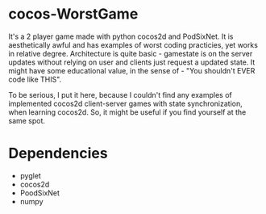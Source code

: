 # cocos-WorstGame
It's a 2 player game made with python cocos2d and PodSixNet. It is aesthetically awful and has examples of worst coding practicies, yet works in relative degree. Architecture is quite basic - gamestate is on the server updates without relying on user and clients just request a updated state. It might have some educational value, in the sense of - "You shouldn't EVER code like THIS". 

To be serious, I put it here, because I couldn't find any examples of implemented cocos2d client-server games with state synchronization, when learning cocos2d. So, it might be useful if you find yourself at the same spot.  

# Dependencies
* pyglet
* cocos2d
* PoodSixNet
* numpy
